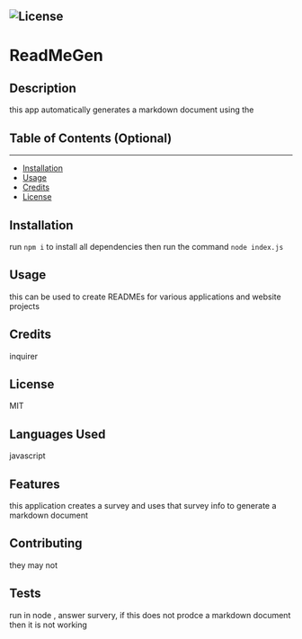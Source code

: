



  ![License](https://img.shields.io/badge/license-MIT-green)
  ---
  # ReadMeGen

  ## Description
  
  this app automatically generates a markdown document using the 
  
  
  ## Table of Contents (Optional)
  ---
  * [Installation](#installation)
  * [Usage](#usage)
  * [Credits](#credits)
  * [License](#license)
  
  
  ## Installation
  
  run `npm i` to install all dependencies then run the command `node index.js`
  
  
  ## Usage 
  
  this can be used to create READMEs for various applications and website projects
  
  
  ## Credits
  
  inquirer
  
  
  ## License
  
  MIT
  
  
  ## Languages Used

  javascript

  ## Features
  
  this application creates a survey and uses that survey info to generate a markdown document
  
  ## Contributing
  
  they may not
  
  ## Tests
  
  run in node , answer survery, if this does not prodce a markdown document then it is not working
  
 

